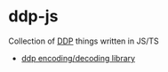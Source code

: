 # ddp-js
Collection of [DDP](http://www.3waylabs.com/ddp/) things written in JS/TS

- [ddp encoding/decoding library](./packages/ddp/)